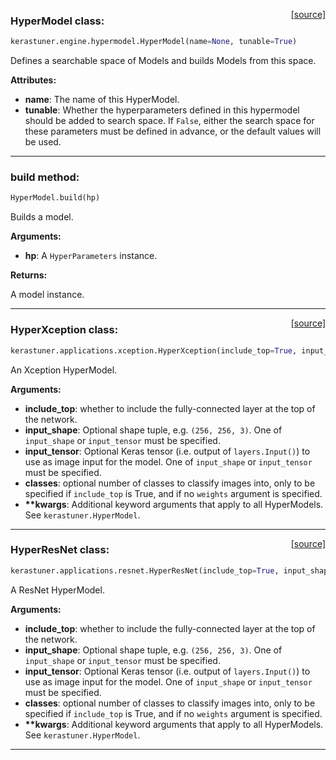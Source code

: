 <span style="float:right;">[[source]](https://github.com/keras-team/keras-tuner/blob/master/kerastuner/engine/hypermodel.py#L31)</span>
### HyperModel class:

```python
kerastuner.engine.hypermodel.HyperModel(name=None, tunable=True)
```

Defines a searchable space of Models and builds Models from this space.

__Attributes:__

- __name__: The name of this HyperModel.
- __tunable__: Whether the hyperparameters defined in this hypermodel
  should be added to search space. If `False`, either the search
  space for these parameters must be defined in advance, or the
  default values will be used.

----

### build method:


```python
HyperModel.build(hp)
```


Builds a model.

__Arguments:__

- __hp__: A `HyperParameters` instance.

__Returns:__

A model instance.

----

<span style="float:right;">[[source]](https://github.com/keras-team/keras-tuner/blob/master/kerastuner/applications/xception.py#L22)</span>
### HyperXception class:

```python
kerastuner.applications.xception.HyperXception(include_top=True, input_shape=None, input_tensor=None, classes=None, **kwargs)
```

An Xception HyperModel.

__Arguments:__


- __include_top__: whether to include the fully-connected
    layer at the top of the network.
- __input_shape__: Optional shape tuple, e.g. `(256, 256, 3)`.
      One of `input_shape` or `input_tensor` must be
      specified.
- __input_tensor__: Optional Keras tensor (i.e. output of
    `layers.Input()`) to use as image input for the model.
      One of `input_shape` or `input_tensor` must be
      specified.
- __classes__: optional number of classes to classify images
    into, only to be specified if `include_top` is True,
    and if no `weights` argument is specified.
- __**kwargs__: Additional keyword arguments that apply to all
    HyperModels. See `kerastuner.HyperModel`.

----

<span style="float:right;">[[source]](https://github.com/keras-team/keras-tuner/blob/master/kerastuner/applications/resnet.py#L25)</span>
### HyperResNet class:

```python
kerastuner.applications.resnet.HyperResNet(include_top=True, input_shape=None, input_tensor=None, classes=None, **kwargs)
```

A ResNet HyperModel.

__Arguments:__


- __include_top__: whether to include the fully-connected
    layer at the top of the network.
- __input_shape__: Optional shape tuple, e.g. `(256, 256, 3)`.
      One of `input_shape` or `input_tensor` must be
      specified.
- __input_tensor__: Optional Keras tensor (i.e. output of
    `layers.Input()`) to use as image input for the model.
      One of `input_shape` or `input_tensor` must be
      specified.
- __classes__: optional number of classes to classify images
    into, only to be specified if `include_top` is True,
    and if no `weights` argument is specified.
- __**kwargs__: Additional keyword arguments that apply to all
    HyperModels. See `kerastuner.HyperModel`.

----

